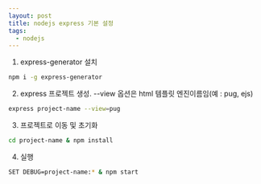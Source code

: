 ```yaml
---
layout: post
title: nodejs express 기본 설정
tags:
  - nodejs
---
```


1. express-generator 설치

```bash
npm i -g express-generator
```

2. express 프로젝트 생성. --view 옵션은 html 템플릿 엔진이름임(예 : pug, ejs)

```bash
express project-name --view=pug
```

3. 프로젝트로 이동 및 초기화

```bash
cd project-name & npm install
```

4. 실행

```bash
SET DEBUG=project-name:* & npm start
```
